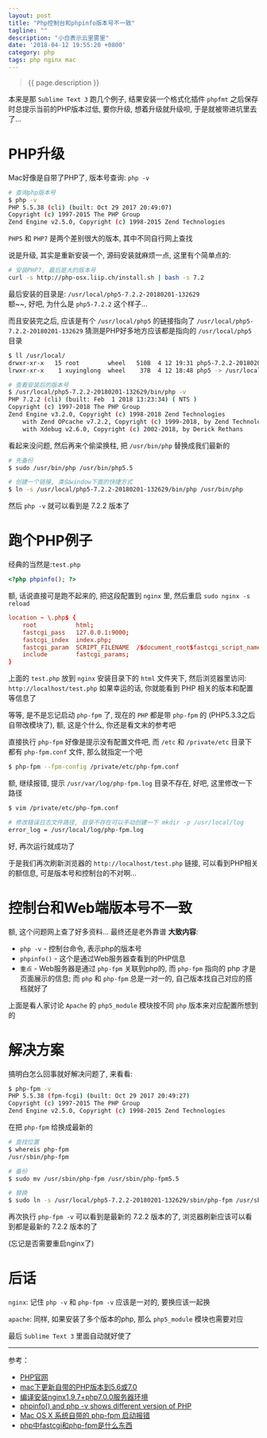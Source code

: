```yaml
---
layout: post
title: "Php控制台和phpinfo版本号不一致"
tagline: ""
description: "小白表示云里雾里"
date: '2018-04-12 19:55:20 +0800'
category: php
tags: php nginx mac
---
```

> {{ page.description }}

本来是那 `Sublime Text 3` 跑几个例子, 结果安装一个格式化插件 `phpfmt` 之后保存时总提示当前的PHP版本过低, 要你升级, 想着升级就升级呗, 于是就被带进坑里去了...

# PHP升级
Mac好像是自带了PHP了, 版本号查询: `php -v`
```bash
# 查询php版本号
$ php -v
PHP 5.5.38 (cli) (built: Oct 29 2017 20:49:07)
Copyright (c) 1997-2015 The PHP Group
Zend Engine v2.5.0, Copyright (c) 1998-2015 Zend Technologies
``` 

`PHP5` 和 `PHP7` 是两个差别很大的版本, 其中不同自行网上查找

说是升级, 其实是重新安装一个, 源码安装就麻烦一点, 这里有个简单点的:
```bash
# 安装PHP7, 最后是大的版本号
curl -s http://php-osx.liip.ch/install.sh | bash -s 7.2
```

最后安装的目录是: `/usr/local/php5-7.2.2-20180201-132629`   
额~~, 好吧, 为什么是 `php5-7.2.2` 这个样子...

而且安装完之后, 应该是有个 `/usr/local/php5` 的链接指向了 `/usr/local/php5-7.2.2-20180201-132629` 猜测是PHP好多地方应该都是指向的 `/usr/local/php5` 目录
```bash
$ ll /usr/local/
drwxr-xr-x   15 root        wheel   510B  4 12 19:31 php5-7.2.2-20180201-132629
lrwxr-xr-x    1 xuyinglong  wheel    37B  4 12 18:48 php5 -> /usr/local/php5-7.2.2-20180201-132629
```

```bash
# 查看安装后的版本号
$ /usr/local/php5-7.2.2-20180201-132629/bin/php -v
PHP 7.2.2 (cli) (built: Feb  1 2018 13:23:34) ( NTS )
Copyright (c) 1997-2018 The PHP Group
Zend Engine v3.2.0, Copyright (c) 1998-2018 Zend Technologies
    with Zend OPcache v7.2.2, Copyright (c) 1999-2018, by Zend Technologies
    with Xdebug v2.6.0, Copyright (c) 2002-2018, by Derick Rethans
```

看起来没问题, 然后再来个偷梁换柱, 把 `/usr/bin/php` 替换成我们最新的
```bash
# 先备份
$ sudo /usr/bin/php /usr/bin/php5.5

# 创建一个链接, 类似window下面的快捷方式
$ ln -s /usr/local/php5-7.2.2-20180201-132629/bin/php /usr/bin/php
```
然后 `php -v` 就可以看到是 7.2.2 版本了

# 跑个PHP例子
经典的当然是:`test.php` 
```php
<?php phpinfo(); ?>
```

额, 话说直接可是跑不起来的, 把这段配置到 `nginx` 里, 然后重启 `sudo nginx -s reload` 

```conf
location ~ \.php$ {
    root           html;
    fastcgi_pass   127.0.0.1:9000;
    fastcgi_index  index.php;
    fastcgi_param  SCRIPT_FILENAME  /$document_root$fastcgi_script_name;
    include        fastcgi_params;
}
```

上面的 `test.php` 放到 `nginx` 安装目录下的 `html` 文件夹下, 然后浏览器里访问:  
`http://localhost/test.php` 如果幸运的话, 你就能看到 PHP 相关的版本和配置等信息了

等等, 是不是忘记启动 `php-fpm` 了, 现在的 `PHP` 都是带 `php-fpm` 的 (PHP5.3.3之后自带改模块了), 额, 这是个什么, 你还是看文末的参考吧

直接执行 `php-fpm` 好像是提示没有配置文件吧, 而 `/etc` 和 `/private/etc` 目录下都有 `php-fpm.conf` 文件, 那么就指定一个吧
```bash
$ php-fpm --fpm-config /private/etc/php-fpm.conf
```
额, 继续报错, 提示 `/usr/var/log/php-fpm.log` 目录不存在, 好吧, 这里修改一下路径
```bash
$ vim /private/etc/php-fpm.conf

# 修改错误日志文件路径, 目录不存在可以手动创建一下 mkdir -p /usr/local/log
error_log = /usr/local/log/php-fpm.log
```
好, 再次运行就成功了

于是我们再次刷新浏览器的 `http://localhost/test.php` 链接, 可以看到PHP相关的额信息, 可是版本号和控制台的不对啊...

# 控制台和Web端版本号不一致
额, 这个问题网上查了好多资料... 最终还是老外靠谱
**大致内容**:
- `php -v` - 控制台命令, 表示php的版本号
- `phpinfo()` - 这个是通过Web服务器查看到的PHP信息
- `重点` - Web服务器是通过 `php-fpm` 关联到php的, 而 `php-fpm` 指向的 php 才是页面展示的信息; 而 `php` 和 `php-fpm` 总是一对一的, 自己版本找自己对应的搭档就好了

上面是看人家讨论 `Apache` 的 `php5_module` 模块按不同 `php` 版本来对应配置所想到的

# 解决方案
搞明白怎么回事就好解决问题了, 来看看:
```bash
$ php-fpm -v
PHP 5.5.38 (fpm-fcgi) (built: Oct 29 2017 20:49:27)
Copyright (c) 1997-2015 The PHP Group
Zend Engine v2.5.0, Copyright (c) 1998-2015 Zend Technologies
```

在把 `php-fpm` 给换成最新的
```bash
# 查找位置
$ whereis php-fpm
/usr/sbin/php-fpm

# 备份
$ sudo mv /usr/sbin/php-fpm /usr/sbin/php-fpm5.5

# 替换
$ sudo ln -s /usr/local/php5-7.2.2-20180201-132629/sbin/php-fpm /usr/sbin/php-fpm
```

再次执行 `php-fpm -v` 可以看到是最新的 7.2.2 版本的了, 浏览器刷新应该可以看到都是最新的 7.2.2 版本的了

(忘记是否需要重启nginx了)

# 后话

`nginx`: 记住 `php -v` 和 `php-fpm -v` 应该是一对的, 要换应该一起换

`apache`: 同样, 如果安装了多个版本的php, 那么 `php5_module` 模块也需要对应

最后 `Sublime Text 3` 里面自动就好使了

---
参考：
- [PHP官网](http://www.php.net/)
- [mac下更新自带的PHP版本到5.6或7.0](https://www.jianshu.com/p/0456dd3cc78b)
- [编译安装nginx1.9.7+php7.0.0服务器环境](https://segmentfault.com/a/1190000004123048)
- [phpinfo() and php -v shows different version of PHP](https://superuser.com/questions/969861/phpinfo-and-php-v-shows-different-version-of-php/971895#971895?newreg=d36d0b544416498d89550b98da68bf5c)
- [Mac OS X 系统自带的 php-fpm 启动报错](https://lzw.me/a/mac-osx-php-fpm-nginx-mysql.html)
- [php中fastcgi和php-fpm是什么东西](https://www.zybuluo.com/phper/note/50231)

